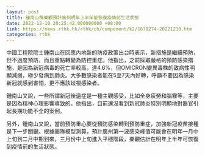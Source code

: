 ```yaml
---
layout: post
title: 鍾南山稱樂觀預計廣州明年上半年能恢復疫情前生活狀態
date: 2022-12-10 20:25:42.000000000 +08:00
link: https://news.rthk.hk/rthk/ch/component/k2/1679274-20221210.htm
categories: rthk
---
```


中國工程院院士鍾南山在回應內地新的防疫政策出台時表示，新措施是繼續預防，但不過度預防，而且重點轉變為防控重症。他指出，之前採取嚴格的預防感染措施，是因為新冠病毒的死亡率較高，達4.6%，但OMICRON變異毒株的致病性明顯減弱，極少發病到肺炎。大多數感染者能在5至7天內好轉，呼籲不要因為感染新冠就感到害怕，更不應該歧視感染者。

鍾南山又說，一些所謂新冠後遺症是一種主觀感受，比如全身疲勞和腦霧等，主要是因為精神心理影響導致的。他指出，目前還沒看到新冠肺炎特別明顯地對器官引起長期功能不全的案例。

另外，鍾南山又說，當前預防重心要從預防感染轉到預防重症，加強新冠疫苗接種是下一步關鍵。根據團隊模型測算，預計廣州第一波感染峰值可能會在明年一月中上旬到二月中期到來，三月份中上旬進入平穩階段，樂觀估計在明年上半年可恢復到疫情前的生活狀態。
